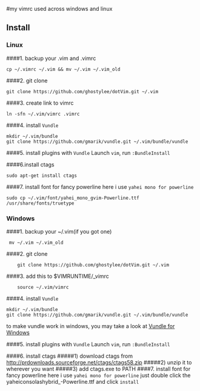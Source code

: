 #my vimrc used across windows and linux
## Install
### Linux
####1. backup your .vim and .vimrc
```
cp ~/.vimrc ~/.vim && mv ~/.vim ~/.vim_old
```
####2. git clone
```
git clone https://github.com/ghostylee/dotVim.git ~/.vim
```
####3. create link to vimrc
```
ln -sfn ~/.vim/vimrc .vimrc
```
####4. install `Vundle`
```
mkdir ~/.vim/bundle
git clone https://github.com/gmarik/vundle.git ~/.vim/bundle/vundle
```
####5. install plugins with `Vundle`
Launch `vim`, run `:BundleInstall`

####6.install ctags
```
sudo apt-get install ctags
```
####7. install font for fancy powerline here i use `yahei mono for powerline` 
```
sudo cp ~/.vim/font/yahei_mono_gvim-Powerline.ttf /usr/share/fonts/truetype
```
### Windows
####1. backup your ~/.vim(if you got one)
```
 mv ~/.vim ~/.vim_old
```
####2. git clone
```
    git clone https://github.com/ghostylee/dotVim.git ~/.vim
```
####3. add this to $VIMRUNTIME/_vimrc
```
    source ~/.vim/vimrc
```
####4. install `Vundle`
```
mkdir ~/.vim/bundle
git clone https://github.com/gmarik/vundle.git ~/.vim/bundle/vundle
```
to make vundle work in windows, you may take a look at [Vundle for Windows](https://github.com/gmarik/vundle/wiki/Vundle-for-Windows)

####5. install plugins with `Vundle`
Launch `vim`, run `:BundleInstall`

####6. install ctags
#####1) download ctags from http://prdownloads.sourceforge.net/ctags/ctags58.zip
#####2) unzip it to wherever you want
#####3) add ctags.exe to PATH
####7. install font for fancy powerline here i use `yahei mono for powerline`
just double click the yaheiconsolashybrid_-Powerline.ttf and click `install`